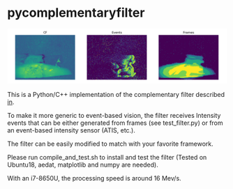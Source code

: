 # pycomplementaryfilter

<img src="data/cf.png" alt="drawing" width="600"/>

This is a Python/C++ implementation of the complementary filter described [in](https://www.cedricscheerlinck.com/continuous-time-intensity-estimation). 

To make it more generic to event-based vision, the filter receives Intensity events that can be either generated from frames (see test_filter.py) or from an event-based intensity sensor (ATIS, etc.). 

The filter can be easily modified to match with your favorite framework. 

Please run compile_and_test.sh to install and test the filter (Tested on Ubuntu18, aedat, matplotlib and numpy are needed). 

With an i7-8650U, the processing speed is around 16 Mev/s. 